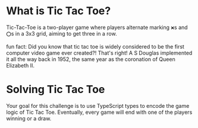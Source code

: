 # What is Tic Tac Toe?

Tic-Tac-Toe is a two-player game where players alternate marking `❌`s and `⭕`s in a 3x3 grid, aiming to get three in a row.

fun fact: Did you know that tic tac toe is widely considered to be the first computer video game ever created?! That's right! A S Douglas implemented it all the way back in 1952, the same year as the coronation of Queen Elizabeth II.

# Solving Tic Tac Toe

Your goal for this challenge is to use TypeScript types to encode the game logic of Tic Tac Toe. Eventually, every game will end with one of the players winning or a draw.
